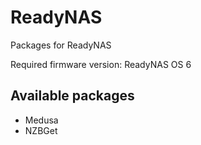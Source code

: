 # ReadyNAS
Packages for ReadyNAS

Required firmware version: ReadyNAS OS 6

## Available packages
* Medusa
* NZBGet
